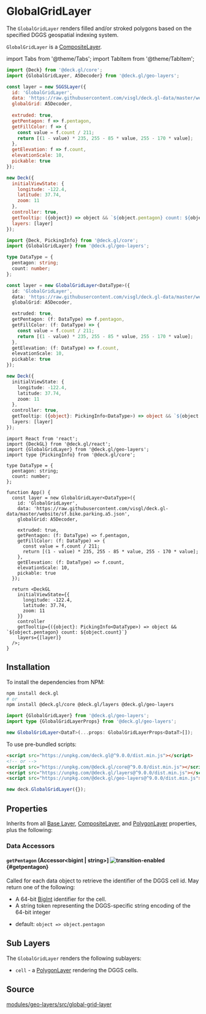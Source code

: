 # GlobalGridLayer

<!-- 
import {GlobalGridLayerDemo} from '@site/src/doc-demos/geo-layers';
<GlobalGridLayerDemo />
-->

The `GlobalGridLayer` renders filled and/or stroked polygons based on the specified DGGS geospatial indexing system.

`GlobalGridLayer` is a [CompositeLayer](https://deck.gl/docs/api-reference/core/composite-layer).


import Tabs from '@theme/Tabs';
import TabItem from '@theme/TabItem';

<Tabs groupId="language">
  <TabItem value="js" label="JavaScript">

```js
import {Deck} from '@deck.gl/core';
import {GlobalGridLayer, A5Decoder} from '@deck.gl/geo-layers';

const layer = new SGGSLayer({
  id: 'GlobalGridLayer',
  data: 'https://raw.githubusercontent.com/visgl/deck.gl-data/master/website/sf.bike.parking.a5.json',
  globalGrid: A5Decoder,
  
  extruded: true,
  getPentagon: f => f.pentagon,
  getFillColor: f => {
    const value = f.count / 211;
    return [(1 - value) * 235, 255 - 85 * value, 255 - 170 * value];
  },
  getElevation: f => f.count,
  elevationScale: 10,
  pickable: true
});

new Deck({
  initialViewState: {
    longitude: -122.4,
    latitude: 37.74,
    zoom: 11
  },
  controller: true,
  getTooltip: ({object}) => object && `${object.pentagon} count: ${object.count}`,
  layers: [layer]
});
```

  </TabItem>
  <TabItem value="ts" label="TypeScript">

```ts
import {Deck, PickingInfo} from '@deck.gl/core';
import {GlobalGridLayer} from '@deck.gl/geo-layers';

type DataType = {
  pentagon: string;
  count: number;
};

const layer = new GlobalGridLayer<DataType>({
  id: 'GlobalGridLayer',
  data: 'https://raw.githubusercontent.com/visgl/deck.gl-data/master/website/sf.bike.parking.a5.json',
  globalGrid: A5Decoder,

  extruded: true,
  getPentagon: (f: DataType) => f.pentagon,
  getFillColor: (f: DataType) => {
    const value = f.count / 211;
    return [(1 - value) * 235, 255 - 85 * value, 255 - 170 * value];
  },
  getElevation: (f: DataType) => f.count,
  elevationScale: 10,
  pickable: true
});

new Deck({
  initialViewState: {
    longitude: -122.4,
    latitude: 37.74,
    zoom: 11
  },
  controller: true,
  getTooltip: ({object}: PickingInfo<DataType>) => object && `${object.pentagon} count: ${object.count}`,
  layers: [layer]
});
```

  </TabItem>
  <TabItem value="react" label="React">

```tsx
import React from 'react';
import {DeckGL} from '@deck.gl/react';
import {GlobalGridLayer} from '@deck.gl/geo-layers';
import type {PickingInfo} from '@deck.gl/core';

type DataType = {
  pentagon: string;
  count: number;
};

function App() {
  const layer = new GlobalGridLayer<DataType>({
    id: 'GlobalGridLayer',
    data: 'https://raw.githubusercontent.com/visgl/deck.gl-data/master/website/sf.bike.parking.a5.json',
    globalGrid: A5Decoder,
    
    extruded: true,
    getPentagon: (f: DataType) => f.pentagon,
    getFillColor: (f: DataType) => {
      const value = f.count / 211;
      return [(1 - value) * 235, 255 - 85 * value, 255 - 170 * value];
    },
    getElevation: (f: DataType) => f.count,
    elevationScale: 10,
    pickable: true
  });

  return <DeckGL
    initialViewState={{
      longitude: -122.4,
      latitude: 37.74,
      zoom: 11
    }}
    controller
    getTooltip={({object}: PickingInfo<DataType>) => object && `${object.pentagon} count: ${object.count}`}
    layers={[layer]}
  />;
}
```

  </TabItem>
</Tabs>


## Installation

To install the dependencies from NPM:

```bash
npm install deck.gl
# or
npm install @deck.gl/core @deck.gl/layers @deck.gl/geo-layers
```

```ts
import {GlobalGridLayer} from '@deck.gl/geo-layers';
import type {GlobalGridLayerProps} from '@deck.gl/geo-layers';

new GlobalGridLayer<DataT>(...props: GlobalGridLayerProps<DataT>[]);
```

To use pre-bundled scripts:

```html
<script src="https://unpkg.com/deck.gl@^9.0.0/dist.min.js"></script>
<!-- or -->
<script src="https://unpkg.com/@deck.gl/core@^9.0.0/dist.min.js"></script>
<script src="https://unpkg.com/@deck.gl/layers@^9.0.0/dist.min.js"></script>
<script src="https://unpkg.com/@deck.gl/geo-layers@^9.0.0/dist.min.js"></script>
```

```js
new deck.GlobalGridLayer({});
```


## Properties




Inherits from all [Base Layer](https://deck.gl/docs/api-reference/core/layer), [CompositeLayer](https://deck.gl/docs/api-reference/core/composite-layer), and [PolygonLayer](https://deck.gl/docs/api-reference/layers/polygon-layer) properties, plus the following:

### Data Accessors

#### `getPentagon` (Accessor&lt;bigint | string&gt;] ![transition-enabled](https://img.shields.io/badge/transition-enabled-green.svg?style=flat-square") {#getpentagon}

Called for each data object to retrieve the identifier of the DGGS cell id.  May return one of the following:

- A 64-bit [BigInt](https://developer.mozilla.org/en-US/docs/Web/JavaScript/Reference/Global_Objects/BigInt) identifier for the cell.
- A string token representing the DGGS-specific string encoding of the 64-bit integer


* default: `object => object.pentagon`


## Sub Layers

The `GlobalGridLayer` renders the following sublayers:

* `cell` - a [PolygonLayer](https://deck.gl/docs/api-reference/layers/polygon-layer) rendering the DGGS cells.


## Source

[modules/geo-layers/src/global-grid-layer](https://github.com/visgl/deck.gl/tree/master/modules/geo-layers/src/global-grid-layer)

